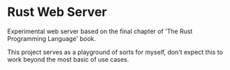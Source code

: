 # Rust Web Server

Experimental web server based on the final chapter of 'The Rust Programming Language' book.

This project serves as a playground of sorts for myself, don't expect this to work beyond the most basic of use cases.
